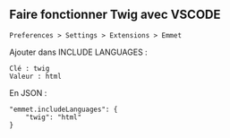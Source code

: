 ## Faire fonctionner Twig avec VSCODE

    Preferences > Settings > Extensions > Emmet

Ajouter dans INCLUDE LANGUAGES :

    Clé : twig
    Valeur : html

En JSON :

    "emmet.includeLanguages": {
        "twig": "html"
    }
